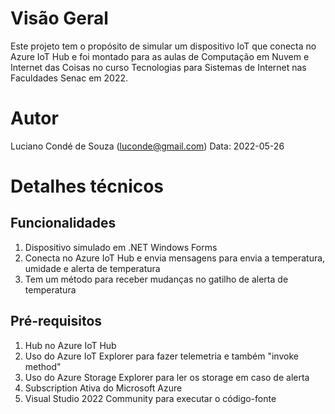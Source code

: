 # Visão Geral
Este projeto tem o propósito de simular um dispositivo IoT que conecta no Azure IoT Hub e foi montado para as aulas de Computação em Nuvem e Internet das Coisas no curso Tecnologias para Sistemas de Internet nas Faculdades Senac em 2022.

# Autor
Luciano Condé de Souza (luconde@gmail.com)
Data: 2022-05-26

# Detalhes técnicos

## Funcionalidades
1. Dispositivo simulado em .NET Windows Forms
2. Conecta no Azure IoT Hub e envia mensagens para envia a temperatura, umidade e alerta de temperatura
3. Tem um método para receber mudanças no gatilho de alerta de temperatura

## Pré-requisitos
1. Hub no Azure IoT Hub
2. Uso do Azure IoT Explorer para fazer telemetria e também "invoke method"
3. Uso do Azure Storage Explorer para ler os storage em caso de alerta 
4. Subscription Ativa do Microsoft Azure
5. Visual Studio 2022 Community para executar o código-fonte
